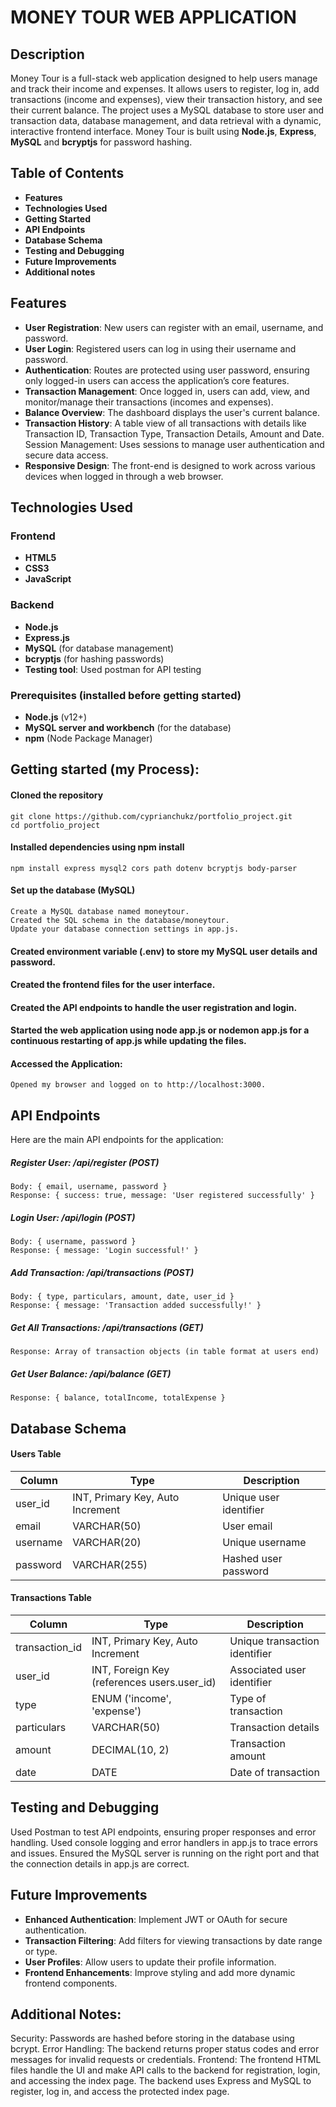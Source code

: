 # MONEY TOUR WEB APPLICATION

## Description
Money Tour is a full-stack web application designed to help users manage and track their income and expenses. It allows users to register, log in, add transactions (income and expenses), view their transaction history, and see their current balance. The project uses a MySQL database to store user and transaction data, database management, and data retrieval with a dynamic, interactive frontend interface. Money Tour is built using **Node.js**, **Express**, **MySQL** and **bcryptjs** for password hashing.

## Table of Contents
- **Features**
- **Technologies Used**
- **Getting Started**
- **API Endpoints**
- **Database Schema**
- **Testing and Debugging**
- **Future Improvements**
- **Additional notes**

## Features
- **User Registration**: New users can register with an email, username, and password.
- **User Login**: Registered users can log in using their username and password.
- **Authentication**: Routes are protected using user password, ensuring only logged-in users can access the application’s core features.
- **Transaction Management**: Once logged in, users can add, view, and monitor/manage their transactions (incomes and expenses).
- **Balance Overview**: The dashboard displays the user's current balance.
- **Transaction History**: A table view of all transactions with details like Transaction ID, Transaction Type, Transaction Details, Amount and Date.
Session Management: Uses sessions to manage user authentication and secure data access.
- **Responsive Design**: The front-end is designed to work across various devices when logged in through a web browser.

## Technologies Used

### Frontend
- **HTML5**
- **CSS3**
- **JavaScript**

### Backend
- **Node.js**
- **Express.js**
- **MySQL** (for database management)
- **bcryptjs** (for hashing passwords)
- **Testing tool**: Used postman for API testing

### Prerequisites (installed before getting started)
- **Node.js** (v12+)
- **MySQL server and workbench** (for the database)
- **npm** (Node Package Manager)

## Getting started (my Process):

#### Cloned the repository
    git clone https://github.com/cyprianchukz/portfolio_project.git
    cd portfolio_project
#### Installed dependencies using npm install
    npm install express mysql2 cors path dotenv bcryptjs body-parser
#### Set up the database (MySQL)
    Create a MySQL database named moneytour.
    Created the SQL schema in the database/moneytour.
    Update your database connection settings in app.js.
#### Created environment variable (.env) to store my MySQL user details and password.
#### Created the frontend files for the user interface.
#### Created the API endpoints to handle the user registration and login.
#### Started the web application using node app.js or nodemon app.js for a continuous restarting of app.js while updating the files.
#### Accessed the Application: 
    Opened my browser and logged on to http://localhost:3000.

## API Endpoints
Here are the main API endpoints for the application:

##### Register User: /api/register (POST)
    Body: { email, username, password }
    Response: { success: true, message: 'User registered successfully' }
##### Login User: /api/login (POST)
    Body: { username, password }
    Response: { message: 'Login successful!' }
##### Add Transaction: /api/transactions (POST)
    Body: { type, particulars, amount, date, user_id }
    Response: { message: 'Transaction added successfully!' }
##### Get All Transactions: /api/transactions (GET)
    Response: Array of transaction objects (in table format at users end)
##### Get User Balance: /api/balance (GET)
    Response: { balance, totalIncome, totalExpense }

## Database Schema
#### Users Table
| Column   | Type                         | Description            |
|----------|------------------------------|------------------------|
| user_id  | INT, Primary Key, Auto Increment | Unique user identifier |
| email    | VARCHAR(50)                 | User email             |
| username | VARCHAR(20)                  | Unique username        |
| password | VARCHAR(255)                 | Hashed user password   |

#### Transactions Table
| Column	    | Type	                            |Description            | 
|---------------|-----------------------------------|------------------------|
|transaction_id	| INT, Primary Key, Auto Increment | Unique transaction identifier      |
|user_id	    | INT, Foreign Key (references users.user_id) | Associated user identifier |
|type	        | ENUM ('income', 'expense')        | Type of transaction   |
|particulars    | VARCHAR(50)	                    | Transaction details   |
|amount	        | DECIMAL(10, 2)                    | Transaction amount    |
|date	        | DATE                          	| Date of transaction   |

## Testing and Debugging
Used Postman to test API endpoints, ensuring proper responses and error handling.
Used console logging and error handlers in app.js to trace errors and issues.
Ensured the MySQL server is running on the right port and that the connection details in app.js are correct.

## Future Improvements
- **Enhanced Authentication**: Implement JWT or OAuth for secure authentication.
- **Transaction Filtering**: Add filters for viewing transactions by date range or type.
- **User Profiles**: Allow users to update their profile information.
- **Frontend Enhancements**: Improve styling and add more dynamic frontend components.

## Additional Notes:
Security: Passwords are hashed before storing in the database using bcrypt.
Error Handling: The backend returns proper status codes and error messages for invalid requests or credentials.
Frontend: The frontend HTML files handle the UI and make API calls to the backend for registration, login, and accessing the index page.
The backend uses Express and MySQL to register, log in, and access the protected index page.
